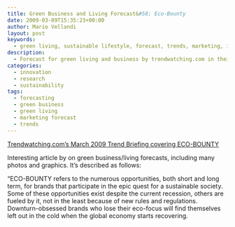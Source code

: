 ```yaml
---
title: Green Business and Living Forecast&#58; Eco-Bounty
date: 2009-03-09T15:35:23+00:00
author: Mario Vellandi
layout: post
keywords:
  - green living, sustainable lifestyle, forecast, trends, marketing, innovation, eco-bounty
description:
  - Forecast for green living and business by trendwatching.com in their Eco-Bounty report. See link for further details, photos, and graphics.
categories:
  - innovation
  - research
  - sustainability
tags:
  - forecasting
  - green business
  - green living
  - marketing forecast
  - trends
---
```

<a rel="nofollow" href="http://www.trendwatching.com/briefing/full/">Trendwatching.com&#8217;s March 2009 Trend Briefing covering ECO-BOUNTY</a>

Interesting article by on green business/living forecasts, including many photos and graphics. It&#8217;s described as follows:

“ECO-BOUNTY refers to the numerous opportunities, both short and long term, for brands that participate in the epic quest for a sustainable society. Some of these opportunities exist despite the current recession, others are fueled by it, not in the least because of new rules and regulations. Downturn-obsessed brands who lose their eco-focus will find themselves left out in the cold when the global economy starts recovering.
